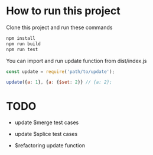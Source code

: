 # How to run this project

Clone this project and run these commands

```javascript
npm install
npm run build
npm run test
```

You can import and run update function from dist/index.js

```javascript
const update = require('path/to/update');

update({a: 1}, {a: {$set: 2}} // {a: 2};
```

# TODO

- update $merge test cases
- update $splice test cases

- $refactoring update function
